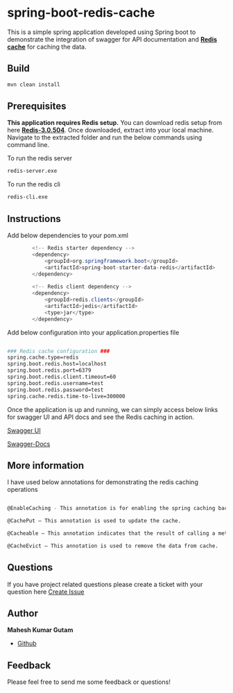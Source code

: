 # spring-boot-redis-cache

This is a simple spring application developed using Spring boot to demonstrate the integration of swagger for API documentation and **[Redis cache](https://redis.io/topics/introduction)** for caching the data. 

## Build

```bash
mvn clean install
```

## Prerequisites
**This application requires Redis setup.**
You can download redis setup from here **[Redis-3.0.504](https://github.com/microsoftarchive/redis/releases/tag/win-3.0.504)**. Once downloaded, extract into your local machine. Navigate to the extracted folder and run the below commands using command line.

To run the redis server

```bash
redis-server.exe
```
To run the redis cli

```bash
redis-cli.exe
```

## Instructions

Add below dependencies to your pom.xml

```java
		<!-- Redis starter dependency -->
		<dependency>
			<groupId>org.springframework.boot</groupId>
			<artifactId>spring-boot-starter-data-redis</artifactId>
		</dependency>
		
		<!-- Redis client dependency -->
		<dependency>
			<groupId>redis.clients</groupId>
			<artifactId>jedis</artifactId>
			<type>jar</type>
		</dependency>
```
Add below configuration into your application.properties file

```bash

### Redis cache configuration ###
spring.cache.type=redis
spring.boot.redis.host=localhost
spring.boot.redis.port=6379
spring.boot.redis.client.timeout=60
spring.boot.redis.username=test
spring.boot.redis.password=test
spring.cache.redis.time-to-live=300000

```

Once the application is up and running, we can simply access below links for swagger UI and API docs and see the Redis caching in action.

[Swagger UI](http://localhost:8080/spring-boot-redis-cache/swagger-ui/)

[Swagger-Docs](http://localhost:8080/spring-boot-redis-cache/v2-docs/)

## More information
I have used below annotations for demonstrating the redis caching operations

```bash

@EnableCaching - This annotation is for enabling the spring caching backed-up by Redis

@CachePut – This annotation is used to update the cache.

@Cacheable – This annotation indicates that the result of calling a method can be cached.

@CacheEvict – This annotation is used to remove the data from cache.

```

## Questions
If you have project related questions please create a ticket with your question here [Create Issue](https://github.com/MaheshIare/spring-boot-redis-cache/issues)


## Author

**Mahesh Kumar Gutam**

* [Github](https://github.com/MaheshIare)

## Feedback
Please feel free to send me some feedback or questions!